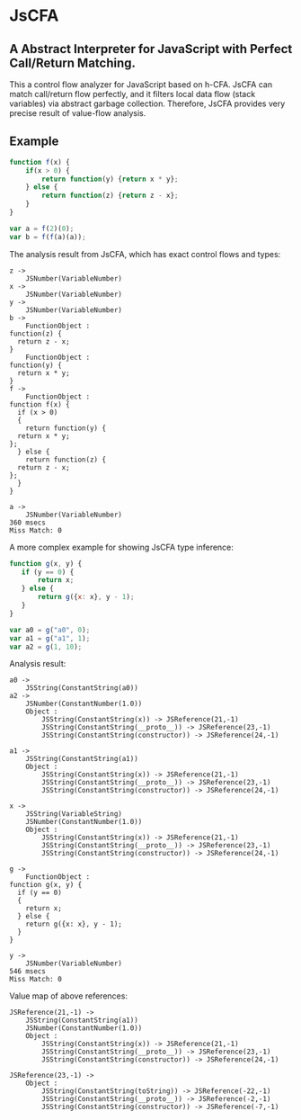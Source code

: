 # JsCFA
## A Abstract Interpreter for JavaScript with Perfect Call/Return Matching.

This a control flow analyzer for JavaScript based on h-CFA.
JsCFA can match call/return flow perfectly, and it filters local data flow (stack variables) via abstract garbage collection.
Therefore, JsCFA provides very precise result of value-flow analysis. 

## Example  
```javascript
function f(x) {
    if(x > 0) {
        return function(y) {return x * y};
    } else {
        return function(z) {return z - x};
    }
}

var a = f(2)(0);
var b = f(f(a)(a));
```

The analysis result from JsCFA, which has exact control flows and types:
```
z -> 
    JSNumber(VariableNumber)
x -> 
    JSNumber(VariableNumber)
y -> 
    JSNumber(VariableNumber)
b -> 
    FunctionObject : 
function(z) {
  return z - x;
}
    FunctionObject : 
function(y) {
  return x * y;
}
f -> 
    FunctionObject : 
function f(x) {
  if (x > 0) 
  {
    return function(y) {
  return x * y;
};
  } else {
    return function(z) {
  return z - x;
};
  }
}

a -> 
    JSNumber(VariableNumber)
360 msecs
Miss Match: 0
```

A more complex example for showing JsCFA type inference:
 ```javascript
function g(x, y) {
    if (y == 0) {
        return x;
    } else {
        return g({x: x}, y - 1);
    }
}

var a0 = g("a0", 0);
var a1 = g("a1", 1);
var a2 = g(1, 10);
 ```
 
 Analysis result:
 ```
 a0 -> 
     JSString(ConstantString(a0))
 a2 -> 
     JSNumber(ConstantNumber(1.0))
     Object : 
         JSString(ConstantString(x)) -> JSReference(21,-1)
         JSString(ConstantString(__proto__)) -> JSReference(23,-1)
         JSString(ConstantString(constructor)) -> JSReference(24,-1)
 
 a1 -> 
     JSString(ConstantString(a1))
     Object : 
         JSString(ConstantString(x)) -> JSReference(21,-1)
         JSString(ConstantString(__proto__)) -> JSReference(23,-1)
         JSString(ConstantString(constructor)) -> JSReference(24,-1)
 
 x -> 
     JSString(VariableString)
     JSNumber(ConstantNumber(1.0))
     Object : 
         JSString(ConstantString(x)) -> JSReference(21,-1)
         JSString(ConstantString(__proto__)) -> JSReference(23,-1)
         JSString(ConstantString(constructor)) -> JSReference(24,-1)
 
 g -> 
     FunctionObject : 
 function g(x, y) {
   if (y == 0) 
   {
     return x;
   } else {
     return g({x: x}, y - 1);
   }
 }
 
 y -> 
     JSNumber(VariableNumber)
 546 msecs
 Miss Match: 0
 ```
 
 Value map of above references:
  ```
  JSReference(21,-1) ->
      JSString(ConstantString(a1))
      JSNumber(ConstantNumber(1.0))
      Object : 
          JSString(ConstantString(x)) -> JSReference(21,-1)
          JSString(ConstantString(__proto__)) -> JSReference(23,-1)
          JSString(ConstantString(constructor)) -> JSReference(24,-1)
          
  JSReference(23,-1) ->
      Object : 
          JSString(ConstantString(toString)) -> JSReference(-22,-1)
          JSString(ConstantString(__proto__)) -> JSReference(-2,-1)
          JSString(ConstantString(constructor)) -> JSReference(-7,-1)
  ```
